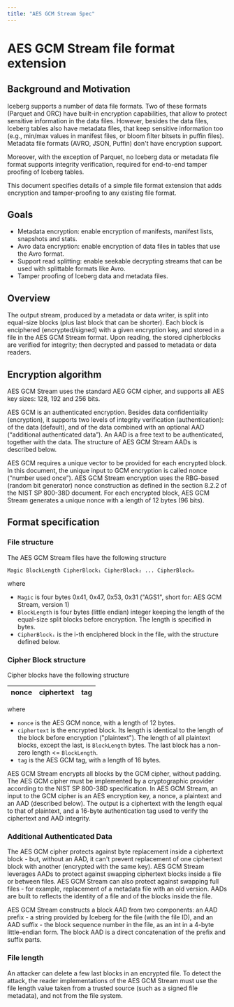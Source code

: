```yaml
---
title: "AES GCM Stream Spec"
---
```

<!--
 - Licensed to the Apache Software Foundation (ASF) under one or more
 - contributor license agreements.  See the NOTICE file distributed with
 - this work for additional information regarding copyright ownership.
 - The ASF licenses this file to You under the Apache License, Version 2.0
 - (the "License"); you may not use this file except in compliance with
 - the License.  You may obtain a copy of the License at
 -
 -   http://www.apache.org/licenses/LICENSE-2.0
 -
 - Unless required by applicable law or agreed to in writing, software
 - distributed under the License is distributed on an "AS IS" BASIS,
 - WITHOUT WARRANTIES OR CONDITIONS OF ANY KIND, either express or implied.
 - See the License for the specific language governing permissions and
 - limitations under the License.
 -->

# AES GCM Stream file format extension

## Background and Motivation

Iceberg supports a number of data file formats. Two of these formats (Parquet and ORC) have built-in encryption capabilities, that allow to protect sensitive information in the data files. However, besides the data files, Iceberg tables also have metadata files, that keep sensitive information too (e.g., min/max values in manifest files, or bloom filter bitsets in puffin files). Metadata file formats (AVRO, JSON, Puffin) don't have encryption support.

Moreover, with the exception of Parquet, no Iceberg data or metadata file format supports integrity verification, required for end-to-end tamper proofing of Iceberg tables.

This document specifies details of a simple file format extension that adds encryption and tamper-proofing to any existing file format.

## Goals

* Metadata encryption: enable encryption of manifests, manifest lists, snapshots and stats.
* Avro data encryption: enable encryption of data files in tables that use the Avro format.
* Support read splitting: enable seekable decrypting streams that can be used with splittable formats like Avro.
* Tamper proofing of Iceberg data and metadata files.

## Overview

The output stream, produced by a metadata or data writer, is split into equal-size blocks (plus last block that can be shorter). Each block is enciphered (encrypted/signed) with a given encryption key, and stored in a file in the AES GCM Stream format. Upon reading, the stored cipherblocks are verified for integrity; then decrypted and passed to metadata or data readers.

## Encryption algorithm

AES GCM Stream uses the standard AEG GCM cipher, and supports all AES key sizes: 128, 192 and 256 bits.

AES GCM is an authenticated encryption. Besides data confidentiality (encryption), it supports two levels of integrity verification (authentication): of the data (default), and of the data combined with an optional AAD (“additional authenticated data”). An AAD is a free text to be authenticated, together with the data. The structure of AES GCM Stream AADs is described below.

AES GCM requires a unique vector to be provided for each encrypted block. In this document, the unique input to GCM encryption is called nonce (“number used once”). AES GCM Stream encryption uses the RBG-based (random bit generator) nonce construction as defined in the section 8.2.2 of the NIST SP 800-38D document. For each encrypted block, AES GCM Stream generates a unique nonce with a length of 12 bytes (96 bits).

## Format specification

### File structure

The AES GCM Stream files have the following structure

```
Magic BlockLength CipherBlock₁ CipherBlock₂ ... CipherBlockₙ
```

where

- `Magic` is four bytes 0x41, 0x47, 0x53, 0x31 ("AGS1", short for: AES GCM Stream, version 1)
- `BlockLength` is four bytes (little endian) integer keeping the length of the equal-size split blocks before encryption. The length is specified in bytes.
- `CipherBlockᵢ` is the i-th enciphered block in the file, with the structure defined below.

### Cipher Block structure

Cipher blocks have the following structure

| nonce | ciphertext | tag |
|-------|------------|-----|

where

- `nonce` is the AES GCM nonce, with a length of 12 bytes.
- `ciphertext` is the encrypted block. Its length is identical to the length of the block before encryption ("plaintext"). The length of all plaintext blocks, except the last, is `BlockLength` bytes. The last block has a non-zero length <= `BlockLength`.
- `tag` is the AES GCM tag, with a length of 16 bytes.

AES GCM Stream encrypts all blocks by the GCM cipher, without padding. The AES GCM cipher must be implemented by a cryptographic provider according to the NIST SP 800-38D specification. In AES GCM Stream, an input to the GCM cipher is an AES encryption key, a nonce, a plaintext and an AAD (described below). The output is a ciphertext with the length equal to that of plaintext, and a 16-byte authentication tag used to verify the ciphertext and AAD integrity.

### Additional Authenticated Data

The AES GCM cipher protects against byte replacement inside a ciphertext block - but, without an AAD, it can't prevent replacement of one ciphertext block with another (encrypted with the same key). AES GCM Stream leverages AADs to protect against swapping ciphertext blocks inside a file or between files. AES GCM Stream can also protect against swapping full files - for example, replacement of a metadata file with an old version. AADs are built to reflects the identity of a file and of the blocks inside the file.

AES GCM Stream constructs a block AAD from two components: an AAD prefix - a string provided by Iceberg for the file (with the file ID), and an AAD suffix - the block sequence number in the file, as an int in a 4-byte little-endian form. The block AAD is a direct concatenation of the prefix and suffix parts.

### File length

An attacker can delete a few last blocks in an encrypted file. To detect the attack, the reader implementations of the AES GCM Stream must use the file length value taken from a trusted source (such as a signed file metadata), and not from the file system.
